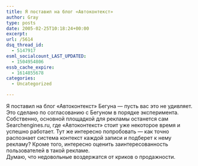 ```yaml
---
title: Я поставил на блог «Автоконтекст»
author: Gray
type: posts
date: 2005-02-25T10:18:24+00:00
excerpt:
url: /5614
dsq_thread_id:
  - 5147917
esml_socialcount_LAST_UPDATED:
  - 1504954806
essb_cache_expire:
  - 1614855678
categories:
  - Uncategorized

---
```








Я поставил на блог &#171;Автоконтекст&#187; Бегуна &#8212; пусть вас это не удивляет. Это сделано по согласованию с Бегуном в порядке эксперимента.  
Собственно, основной площадкой для рекламы останется сам Searchengines.ru, где &#171;Автоконтекст&#187; стоит уже некоторое время и успешно работает. Тут же интересно попробовать &#8212; как точно распознает система контекст каждой записи и подберет к нему рекламу? Кроме того, интересно оценить заинтересованность пользователей в такой рекламе.  
Думаю, что недовольные воздержатся от криков о продажности.